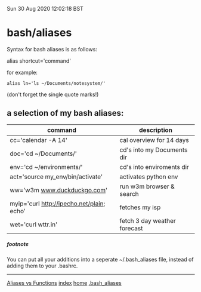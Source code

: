 Sun 30 Aug 2020 12:02:18 BST

# bash/aliases


Syntax for bash aliases is as follows: 

alias shortcut='command'

for example:

    alias ln='ls ~/Documents/notesystem/'

(don't forget the single quote marks!)

## a selection of my bash aliases:
| command                          | description                  |
| -------------------------------  | ---------------------------- |
| cc='calendar -A 14'              | cal overview for 14 days |
| doc='cd ~/Documents/'            | cd's into my Documents dir |
| env='cd ~/environments/'         | cd's into enviroments dir |
| act='source my_env/bin/activate' | activates python env |
| ww='w3m www.duckduckgo.com'      | run w3m browser & search |
| myip='curl http://ipecho.net/plain; echo' | fetches my isp |
| wet='curl wttr.in'               | fetch 3 day weather forecast |

##### footnote

You can put all your additions into a seperate ~/.bash_aliases file, instead of adding them to your .bashrc.
___
[Aliases vs Functions](https://youtu.be/GaAfhO1kpUk)
[index](./index-file.md)
[home](./home.md) 
[.bash_aliases](~/.bash_aliases)
